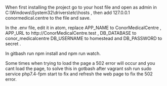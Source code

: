 <p>When first installing the project go to your host file and open as admin in C:\Windows\System32\drivers\etc\hosts , then add
	127.0.0.1       conormedical.centre   to the file and save.</p>
<p>In the .env file, edit it in atom, replace APP_NAME to ConorMedicalCentre , APP_URL to http://ConorMedicalCentre.test , DB_DATABASE to conor_medicalcentre
DB_USERNAME to homestead
and DB_PASSWORD to secret .</p>
<p>In gitbash run npm install and npm run watch.</p>
<p>Some times when trying to load the page a 502 error will occur and you cant load the page, to solve this in gotbash after vagrant ssh run sudo service php7.4-fpm start to fix and refresh the web page to fix the 502 error.</p>
